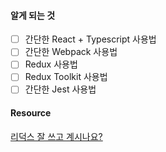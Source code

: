#### 알게 되는 것

- [ ] 간단한 React + Typescript 사용법
- [ ] 간단한 Webpack 사용법
- [ ] Redux 사용법
- [ ] Redux Toolkit 사용법
- [ ] 간단한 Jest 사용법

#### Resource
[리덕스 잘 쓰고 계시나요?](https://ridicorp.com/story/how-to-use-redux-in-ridi/)